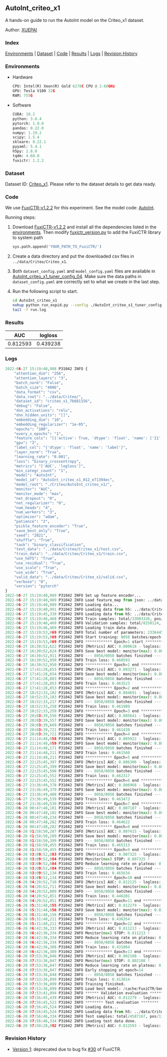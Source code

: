 ## AutoInt_criteo_x1

A hands-on guide to run the AutoInt model on the Criteo_x1 dataset.

Author: [XUEPAI](https://github.com/xue-pai)

### Index

[Environments](#Environments) | [Dataset](#Dataset) | [Code](#Code) | [Results](#Results) | [Logs](#Logs) | [Revision History](#Revision-History)

### Environments

+ Hardware
  
  ```python
  CPU: Intel(R) Xeon(R) Gold 6278C CPU @ 2.60GHz
  GPU: Tesla V100 32G
  RAM: 755G
  ```

+ Software
  
  ```python
  CUDA: 10.2
  python: 3.6.4
  pytorch: 1.0.0
  pandas: 0.22.0
  numpy: 1.19.2
  scipy: 1.5.4
  sklearn: 0.22.1
  pyyaml: 5.4.1
  h5py: 2.8.0
  tqdm: 4.60.0
  fuxictr: 1.2.2
  ```

### Dataset

Dataset ID: [Criteo_x1](https://github.com/openbenchmark/BARS/blob/master/ctr_prediction/datasets/Criteo#Criteo_x1). Please refer to the dataset details to get data ready.

### Code

We use [FuxiCTR-v1.2.2](https://github.com/xue-pai/FuxiCTR/tree/v1.2.2) for this experiment. See the model code: [AutoInt](https://github.com/xue-pai/FuxiCTR/blob/v1.2.2/fuxictr/pytorch/models/AutoInt.py).

Running steps:

1. Download [FuxiCTR-v1.2.2](https://github.com/xue-pai/FuxiCTR/archive/refs/tags/v1.2.2.zip) and install all the dependencies listed in the [environments](#environments). Then modify [fuxictr_version.py](./fuxictr_version.py#L3) to add the FuxiCTR library to system path
   
   ```python
   sys.path.append('YOUR_PATH_TO_FuxiCTR/')
   ```

2. Create a data directory and put the downloaded csv files in `../data/Criteo/Criteo_x1`.

3. Both `dataset_config.yaml` and `model_config.yaml` files are available in [AutoInt_criteo_x1_tuner_config_04](./AutoInt_criteo_x1_tuner_config_04). Make sure the data paths in `dataset_config.yaml` are correctly set to what we create in the last step.

4. Run the following script to start.
   
   ```bash
   cd AutoInt_criteo_x1
   nohup python run_expid.py --config ./AutoInt_criteo_x1_tuner_config_04 --expid AutoInt_criteo_x1_012_e71394ec --gpu 0 > run.log &
   tail -f run.log
   ```

### Results

| AUC      | logloss  |
|:--------:|:--------:|
| 0.812593 | 0.439238 |

### Logs

```python
2022-06-27 15:19:40,988 P31042 INFO {
    "attention_dim": "256",
    "attention_layers": "3",
    "batch_norm": "False",
    "batch_size": "4096",
    "data_format": "csv",
    "data_root": "../data/Criteo/",
    "dataset_id": "criteo_x1_7b681156",
    "debug": "False",
    "dnn_activations": "relu",
    "dnn_hidden_units": "[]",
    "embedding_dim": "10",
    "embedding_regularizer": "1e-05",
    "epochs": "100",
    "every_x_epochs": "1",
    "feature_cols": "[{'active': True, 'dtype': 'float', 'name': ['I1', 'I2', 'I3', 'I4', 'I5', 'I6', 'I7', 'I8', 'I9', 'I10', 'I11', 'I12', 'I13'], 'type': 'numeric'}, {'active': True, 'dtype': 'float', 'name': ['C1', 'C2', 'C3', 'C4', 'C5', 'C6', 'C7', 'C8', 'C9', 'C10', 'C11', 'C12', 'C13', 'C14', 'C15', 'C16', 'C17', 'C18', 'C19', 'C20', 'C21', 'C22', 'C23', 'C24', 'C25', 'C26'], 'type': 'categorical'}]",
    "gpu": "3",
    "label_col": "{'dtype': 'float', 'name': 'label'}",
    "layer_norm": "True",
    "learning_rate": "0.001",
    "loss": "binary_crossentropy",
    "metrics": "['AUC', 'logloss']",
    "min_categr_count": "1",
    "model": "AutoInt",
    "model_id": "AutoInt_criteo_x1_012_e71394ec",
    "model_root": "./Criteo/AutoInt_criteo_x1/",
    "monitor": "AUC",
    "monitor_mode": "max",
    "net_dropout": "0",
    "net_regularizer": "0",
    "num_heads": "4",
    "num_workers": "3",
    "optimizer": "adam",
    "patience": "2",
    "pickle_feature_encoder": "True",
    "save_best_only": "True",
    "seed": "2021",
    "shuffle": "True",
    "task": "binary_classification",
    "test_data": "../data/Criteo/Criteo_x1/test.csv",
    "train_data": "../data/Criteo/Criteo_x1/train.csv",
    "use_hdf5": "True",
    "use_residual": "True",
    "use_scale": "True",
    "use_wide": "True",
    "valid_data": "../data/Criteo/Criteo_x1/valid.csv",
    "verbose": "0",
    "version": "pytorch"
}
2022-06-27 15:19:40,989 P31042 INFO Set up feature encoder...
2022-06-27 15:19:40,989 P31042 INFO Load feature_map from json: ../data/Criteo/criteo_x1_7b681156/feature_map.json
2022-06-27 15:19:40,989 P31042 INFO Loading data...
2022-06-27 15:19:40,991 P31042 INFO Loading data from h5: ../data/Criteo/criteo_x1_7b681156/train.h5
2022-06-27 15:19:45,339 P31042 INFO Loading data from h5: ../data/Criteo/criteo_x1_7b681156/valid.h5
2022-06-27 15:19:46,468 P31042 INFO Train samples: total/33003326, pos/8456369, neg/24546957, ratio/25.62%, blocks/1
2022-06-27 15:19:46,469 P31042 INFO Validation samples: total/8250124, pos/2114300, neg/6135824, ratio/25.63%, blocks/1
2022-06-27 15:19:46,469 P31042 INFO Loading train data done.
2022-06-27 15:19:53,069 P31042 INFO Total number of parameters: 23364453.
2022-06-27 15:19:53,069 P31042 INFO Start training: 8058 batches/epoch
2022-06-27 15:19:53,069 P31042 INFO ************ Epoch=1 start ************
2022-06-27 16:30:52,622 P31042 INFO [Metrics] AUC: 0.800618 - logloss: 0.450328
2022-06-27 16:30:52,624 P31042 INFO Save best model: monitor(max): 0.800618
2022-06-27 16:30:52,911 P31042 INFO --- 8058/8058 batches finished ---
2022-06-27 16:30:52,950 P31042 INFO Train loss: 0.468593
2022-06-27 16:30:52,950 P31042 INFO ************ Epoch=1 end ************
2022-06-27 17:41:28,653 P31042 INFO [Metrics] AUC: 0.803271 - logloss: 0.448144
2022-06-27 17:41:28,654 P31042 INFO Save best model: monitor(max): 0.803271
2022-06-27 17:41:28,803 P31042 INFO --- 8058/8058 batches finished ---
2022-06-27 17:41:28,853 P31042 INFO Train loss: 0.463523
2022-06-27 17:41:28,853 P31042 INFO ************ Epoch=2 end ************
2022-06-27 18:52:33,102 P31042 INFO [Metrics] AUC: 0.804691 - logloss: 0.446762
2022-06-27 18:52:33,103 P31042 INFO Save best model: monitor(max): 0.804691
2022-06-27 18:52:33,217 P31042 INFO --- 8058/8058 batches finished ---
2022-06-27 18:52:33,258 P31042 INFO Train loss: 0.461980
2022-06-27 18:52:33,259 P31042 INFO ************ Epoch=3 end ************
2022-06-27 20:03:39,556 P31042 INFO [Metrics] AUC: 0.805641 - logloss: 0.445644
2022-06-27 20:03:39,557 P31042 INFO Save best model: monitor(max): 0.805641
2022-06-27 20:03:39,669 P31042 INFO --- 8058/8058 batches finished ---
2022-06-27 20:03:39,721 P31042 INFO Train loss: 0.461438
2022-06-27 20:03:39,721 P31042 INFO ************ Epoch=4 end ************
2022-06-27 21:14:48,058 P31042 INFO [Metrics] AUC: 0.805922 - logloss: 0.445489
2022-06-27 21:14:48,059 P31042 INFO Save best model: monitor(max): 0.805922
2022-06-27 21:14:48,171 P31042 INFO --- 8058/8058 batches finished ---
2022-06-27 21:14:48,211 P31042 INFO Train loss: 0.461560
2022-06-27 21:14:48,211 P31042 INFO ************ Epoch=5 end ************
2022-06-27 22:25:45,397 P31042 INFO [Metrics] AUC: 0.806306 - logloss: 0.445055
2022-06-27 22:25:45,399 P31042 INFO Save best model: monitor(max): 0.806306
2022-06-27 22:25:45,508 P31042 INFO --- 8058/8058 batches finished ---
2022-06-27 22:25:45,552 P31042 INFO Train loss: 0.462317
2022-06-27 22:25:45,552 P31042 INFO ************ Epoch=6 end ************
2022-06-27 23:36:49,378 P31042 INFO [Metrics] AUC: 0.806968 - logloss: 0.444379
2022-06-27 23:36:49,379 P31042 INFO Save best model: monitor(max): 0.806968
2022-06-27 23:36:49,488 P31042 INFO --- 8058/8058 batches finished ---
2022-06-27 23:36:49,539 P31042 INFO Train loss: 0.463473
2022-06-27 23:36:49,539 P31042 INFO ************ Epoch=7 end ************
2022-06-28 00:47:48,101 P31042 INFO [Metrics] AUC: 0.807107 - logloss: 0.444366
2022-06-28 00:47:48,102 P31042 INFO Save best model: monitor(max): 0.807107
2022-06-28 00:47:48,234 P31042 INFO --- 8058/8058 batches finished ---
2022-06-28 00:47:48,282 P31042 INFO Train loss: 0.464622
2022-06-28 00:47:48,282 P31042 INFO ************ Epoch=8 end ************
2022-06-28 01:58:50,287 P31042 INFO [Metrics] AUC: 0.807415 - logloss: 0.443980
2022-06-28 01:58:50,289 P31042 INFO Save best model: monitor(max): 0.807415
2022-06-28 01:58:50,399 P31042 INFO --- 8058/8058 batches finished ---
2022-06-28 01:58:50,455 P31042 INFO Train loss: 0.465313
2022-06-28 01:58:50,455 P31042 INFO ************ Epoch=9 end ************
2022-06-28 03:09:52,083 P31042 INFO [Metrics] AUC: 0.807325 - logloss: 0.444099
2022-06-28 03:09:52,084 P31042 INFO Monitor(max) STOP: 0.807325 !
2022-06-28 03:09:52,084 P31042 INFO Reduce learning rate on plateau: 0.000100
2022-06-28 03:09:52,084 P31042 INFO --- 8058/8058 batches finished ---
2022-06-28 03:09:52,134 P31042 INFO Train loss: 0.465634
2022-06-28 03:09:52,134 P31042 INFO ************ Epoch=10 end ************
2022-06-28 04:20:52,710 P31042 INFO [Metrics] AUC: 0.812125 - logloss: 0.439700
2022-06-28 04:20:52,711 P31042 INFO Save best model: monitor(max): 0.812125
2022-06-28 04:20:52,809 P31042 INFO --- 8058/8058 batches finished ---
2022-06-28 04:20:52,851 P31042 INFO Train loss: 0.446201
2022-06-28 04:20:52,851 P31042 INFO ************ Epoch=11 end ************
2022-06-28 05:31:48,055 P31042 INFO [Metrics] AUC: 0.812279 - logloss: 0.439670
2022-06-28 05:31:48,056 P31042 INFO Save best model: monitor(max): 0.812279
2022-06-28 05:31:48,156 P31042 INFO --- 8058/8058 batches finished ---
2022-06-28 05:31:48,211 P31042 INFO Train loss: 0.436354
2022-06-28 05:31:48,211 P31042 INFO ************ Epoch=12 end ************
2022-06-28 06:42:36,333 P31042 INFO [Metrics] AUC: 0.811213 - logloss: 0.440935
2022-06-28 06:42:36,334 P31042 INFO Monitor(max) STOP: 0.811213 !
2022-06-28 06:42:36,334 P31042 INFO Reduce learning rate on plateau: 0.000010
2022-06-28 06:42:36,334 P31042 INFO --- 8058/8058 batches finished ---
2022-06-28 06:42:36,388 P31042 INFO Train loss: 0.431064
2022-06-28 06:42:36,389 P31042 INFO ************ Epoch=13 end ************
2022-06-28 07:53:36,846 P31042 INFO [Metrics] AUC: 0.802108 - logloss: 0.455672
2022-06-28 07:53:36,847 P31042 INFO Monitor(max) STOP: 0.802108 !
2022-06-28 07:53:36,847 P31042 INFO Reduce learning rate on plateau: 0.000001
2022-06-28 07:53:36,847 P31042 INFO Early stopping at epoch=14
2022-06-28 07:53:36,848 P31042 INFO --- 8058/8058 batches finished ---
2022-06-28 07:53:36,899 P31042 INFO Train loss: 0.413014
2022-06-28 07:53:36,899 P31042 INFO Training finished.
2022-06-28 07:53:36,899 P31042 INFO Load best model: /cache/FuxiCTR/benchmarks/Criteo/AutoInt_criteo_x1/criteo_x1_7b681156/AutoInt_criteo_x1_012_e71394ec.model
2022-06-28 07:53:41,894 P31042 INFO ****** Validation evaluation ******
2022-06-28 07:56:45,439 P31042 INFO [Metrics] AUC: 0.812279 - logloss: 0.439670
2022-06-28 07:56:45,523 P31042 INFO ******** Test evaluation ********
2022-06-28 07:56:45,524 P31042 INFO Loading data...
2022-06-28 07:56:45,524 P31042 INFO Loading data from h5: ../data/Criteo/criteo_x1_7b681156/test.h5
2022-06-28 07:56:46,334 P31042 INFO Test samples: total/4587167, pos/1174769, neg/3412398, ratio/25.61%, blocks/1
2022-06-28 07:56:46,334 P31042 INFO Loading test data done.
2022-06-28 07:58:28,092 P31042 INFO [Metrics] AUC: 0.812593 - logloss: 0.439238
```

### Revision History

- [Version 1](https://github.com/openbenchmark/BARS/tree/88d3a0faa4565e975141ae89a52d35d3a8b56eda/ctr_prediction/benchmarks/AutoInt/AutoInt_criteo_x1#autoint_criteo_x1): deprecated due to bug fix [#30](https://github.com/xue-pai/FuxiCTR/issues/30) of FuxiCTR.

